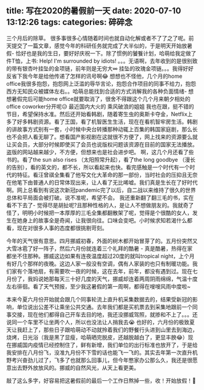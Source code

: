 title: 写在2020的暑假前一天
date: 2020-07-10 13:12:26
tags:
categories: 碎碎念 
---

三个月后的除草。
很多事很多心情随着时间也就自动化解或者不了了之了呢。前天提交了一篇文章，感觉今年的科研任务就完成了大半似的，于是明天开始放暑假- 恰好也是我的生日，要好好庆祝一下。除了惯例的饕餮计划，哈萌给我定做了件T恤，上书: Help! I'm surrounded by idiots! 。。。无语啊，去年收到的是很别致的带有银杏叶挂坠的金项链，前年则是无穷大∞ 挂坠的玫瑰金项链。。。我得好好反省下我今年是给他传递了怎样的讯号啊😂
想想也不怪他，几个月的home office我很多抱怨，抱怨网上泛滥的辱华言论，抱怨合作项目的同事不给力，抱怨西方无知民众被媒体左右。。哈萌总能找到合适的方式消解我的各种负面情绪- 想想暑假完后可能home office就要取消了，很舍不得跟这个几个月来朝夕相处的office coworker分开呢😥
最近国内大火的 乘风破浪的姐姐 我也在跟，挺不错的节目，希望保持水准。然后还开始看韩剧，随着寄生虫的奥斯卡夺金，Netflix上多了好多韩剧资源。看了王国，看了机智医生生活，现在在看机智牢房生活。韩剧的讲故事方式别有一套，小时候中央台转播那种动辄上百集的韩国家庭剧，那么长也不会把人看无聊了。想看国产影视剧在这就很不方便了，网上找来的资源要么就让买会员，大部分时候即使买了会员也说版权问题该资源在目前的国家无法播放。盗版的网站越来越少，不方便，但想来也是社会进步吧。
啊，这几个月还看了些书的。看了the sun also rises （太阳照常升起），看了the long goodbye （漫长的告别），看的英文的，都不长，所以看起来也快。看完感触是一个时代有一个时代的特征。看汪曾祺全集看了他写文化大革命的那一部份，当时社会的压抑且无奈在他笔下由普通人的日常体现出来，让人看了无比唏嘘。我们真是生长在了好时代啊。网上总看到有说这次新冠pandemic完了以后，自二战以来维持了很久的世界总体和平局面会被打破。说不准呢，希望不会。
我还重新翻了翻三毛的书，实在看不下去了- 觉得尽是胡扯呢?且那种性格的人，是让人不想做朋友的。我就奇了怪了，明明小时候把一本厚厚的三毛全集都翻散架了呢，觉得是个很酷的女人，发生在她身上的故事全是奇闻，让我很向往。口味会变吧。小时候求知若渴什么都看，现在对很多人事的态度都很挑剔苛刻。

今年的天气很有意思。四月挪威初春，外面的树木都开始冒芽了的。五月份突然又大雪冰雹了好一阵子，然后六月份就连着三个礼拜的酷暑 - 真是酷暑，热得在家都坐不住那种。挪威这边如果有连夜温度超过20度的就叫tropical night，上个月有好几个那样的夜晚。这边人家一般没有空调，偶有人家装的也只有制暖功能。我们家有个落地扇，有需要吹一夜的时候，这在去年，前年，都没有遇到过。现在七月份了，我妈说她那每天三十好几度的天气，挪威却连着两周阴雨绵绵，气温十度左右徘徊。看了天气预报，至少我这暑假的第一周啊，都得在嗖嗖风雨中度啦~

本来今夏六月份开始就会跟几个同事轮流上直升机采集数据去的，结果受新冠的影响，单位说出公差不让乘坐公共交通。去年我们都是买机票去到采集地跟前一个同事交接，现在他们都得自己开车去目的地，我还没挪威驾照，就掺和不上了。。。还说同一个车里不让坐两个人，所以也没法让人捎我去😭 也好的，六月份的极致夏天让我赶上了，那些日子跟哈萌动不动就拎着我们的野餐行头进到山里去到海边，烧烤，日光浴（我是黑了显瘦，哈萌晒完脱皮，还越脱越白了，更显丰腴😂）现在挪威国内疫情已经控制住了，鲜有新增，我们单位的出行标准也放开了，于是给我安排在八月份飞，没准九月份不下雪的话也能飞一飞的。其实去年第一次直升机野考兴奋劲儿过了，飞多了也就那么回事儿，但今年憋家办公那么久，我还是很愿意出去野外放放风的。挪威的自然风光，从天上看更美。

敲了这么多字，好容易把这暑假前的最后一个工作日熬掉一些，收！开始放假！🎊

